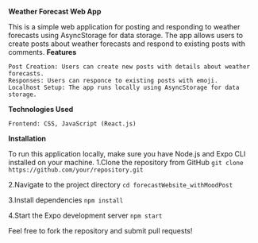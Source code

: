 **Weather Forecast Web App**

This is a simple web application for posting and responding to weather forecasts using AsyncStorage for data storage. The app allows users to create posts about weather forecasts and respond to existing posts with comments.
**Features**

    Post Creation: Users can create new posts with details about weather forecasts.
    Responses: Users can responce to existing posts with emoji.
    Localhost Setup: The app runs locally using AsyncStorage for data storage.
    
**Technologies Used**

    Frontend: CSS, JavaScript (React.js)

**Installation**

To run this application locally, make sure you have Node.js and Expo CLI installed on your machine.
1.Clone the repository from GitHub
```git clone https://github.com/your/repository.git```

2.Navigate to the project directory
```cd forecastWebsite_withMoodPost```

3.Install dependencies
```npm install```


4.Start the Expo development server
```npm start```

Feel free to fork the repository and submit pull requests!
